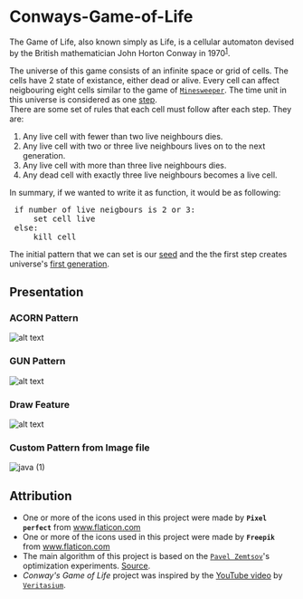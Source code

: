 # Conways-Game-of-Life
The Game of Life, also known simply as Life, is a cellular automaton devised by the British mathematician John Horton Conway in 1970<sup>[1](https://en.wikipedia.org/wiki/Conways_Game_of_Life)</sup>.

The universe of this game consists of an infinite space or grid of cells. The cells have 2 state of existance, either dead or alive. Every cell can affect neigbouring eight cells similar to the game of <a href = "https://github.com/sadigaxund/Minesweeper"> `Minesweeper`</a>. The time unit in this universe is considered as one <u>step</u>. <br>There are some set of rules that each cell must follow after each step. They are:
<ol>
  <li>Any live cell with fewer than two live neighbours dies.</li>
  <li>Any live cell with two or three live neighbours lives on to the next generation.</li>
  <li>Any live cell with more than three live neighbours dies.</li>
  <li>Any dead cell with exactly three live neighbours becomes a live cell.</li>
 </ol>
 In summary, if we wanted to write it as function, it would be as following:<br>
 <pre>
 if number of live neigbours is 2 or 3:
     set cell live
 else:
     kill cell</pre>

The initial pattern that we can set is our <u>seed</u> and the the first step creates universe's <u>first generation</u>.



## Presentation
### ACORN Pattern
![alt text](https://github.com/sadigaxund/Math-and-Coding-Challanges/blob/main/1.%20Conway's%20Game%20of%20Life/res/pre_img/acorn_vid.gif "vid_acorn")
### GUN Pattern
![alt text](https://github.com/sadigaxund/Math-and-Coding-Challanges/blob/main/1.%20Conway's%20Game%20of%20Life/res/pre_img/gun_vid.gif "gun_vid")
### Draw Feature
![alt text](https://github.com/sadigaxund/Math-and-Coding-Challanges/blob/main/1.%20Conway's%20Game%20of%20Life/res/pre_img/draw_vid.gif "draw_vid")
### Custom Pattern from Image file
![java (1)](https://user-images.githubusercontent.com/48419889/134262949-5a6d6937-9493-487f-84e2-6f7e4ba53d0e.png)



## Attribution
  - One or more of the icons used in this project were made by <b> `Pixel perfect`</b> from www.flaticon.com
  - One or more of the icons used in this project were made by <b> `Freepik`</b> from www.flaticon.com
  - The main algorithm of this project is based on the <a href="https://pzemtsov.github.io/">`Pavel Zemtsov`</a>'s optimization experiments. <a href="https://pzemtsov.github.io/2015/04/24/game-of-life-hash-tables-and-hash-codes.html">Source</a>.
  -  <i>Conway's Game of Life</i> project was inspired by the <a href="https://youtu.be/HeQX2HjkcNo?t=60">YouTube video</a> by <a href = "https://www.youtube.com/channel/UCHnyfMqiRRG1u-2MsSQLbXA"> `Veritasium`</a>.


